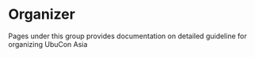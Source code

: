 # Organizer

Pages under this group provides documentation on detailed guideline for organizing UbuCon Asia
